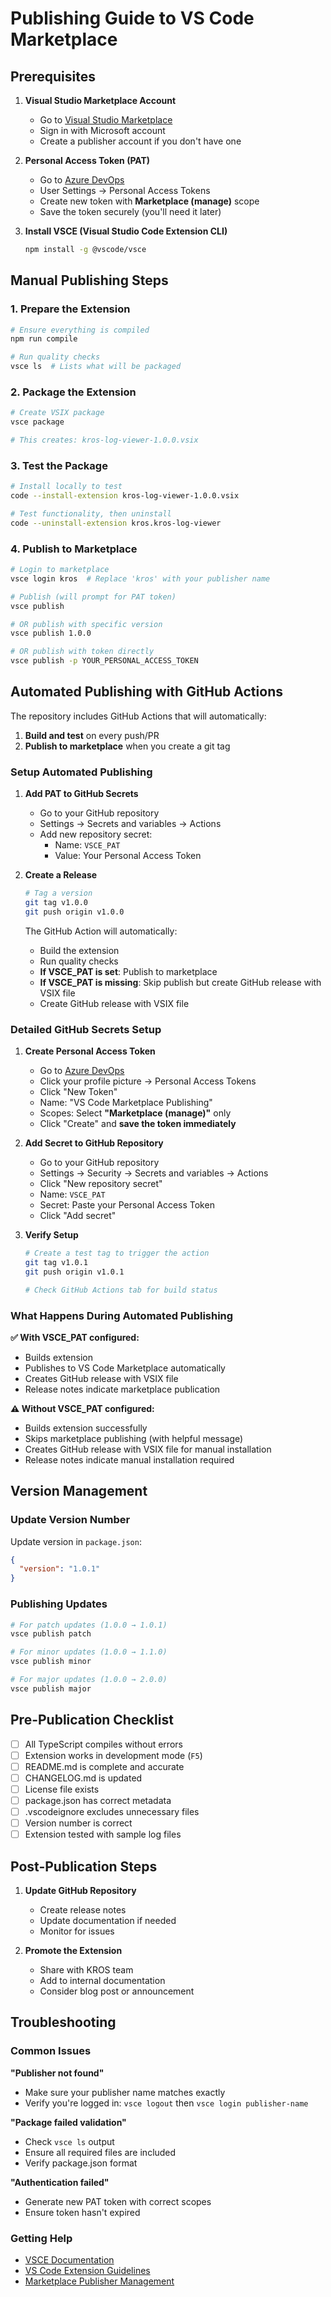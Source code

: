 # Publishing Guide to VS Code Marketplace

## Prerequisites

1. **Visual Studio Marketplace Account**
   - Go to [Visual Studio Marketplace](https://marketplace.visualstudio.com/)
   - Sign in with Microsoft account
   - Create a publisher account if you don't have one

2. **Personal Access Token (PAT)**
   - Go to [Azure DevOps](https://dev.azure.com/)
   - User Settings → Personal Access Tokens
   - Create new token with **Marketplace (manage)** scope
   - Save the token securely (you'll need it later)

3. **Install VSCE (Visual Studio Code Extension CLI)**
   ```bash
   npm install -g @vscode/vsce
   ```

## Manual Publishing Steps

### 1. Prepare the Extension

```bash
# Ensure everything is compiled
npm run compile

# Run quality checks
vsce ls  # Lists what will be packaged
```

### 2. Package the Extension

```bash
# Create VSIX package
vsce package

# This creates: kros-log-viewer-1.0.0.vsix
```

### 3. Test the Package

```bash
# Install locally to test
code --install-extension kros-log-viewer-1.0.0.vsix

# Test functionality, then uninstall
code --uninstall-extension kros.kros-log-viewer
```

### 4. Publish to Marketplace

```bash
# Login to marketplace
vsce login kros  # Replace 'kros' with your publisher name

# Publish (will prompt for PAT token)
vsce publish

# OR publish with specific version
vsce publish 1.0.0

# OR publish with token directly
vsce publish -p YOUR_PERSONAL_ACCESS_TOKEN
```

## Automated Publishing with GitHub Actions

The repository includes GitHub Actions that will automatically:

1. **Build and test** on every push/PR
2. **Publish to marketplace** when you create a git tag

### Setup Automated Publishing

1. **Add PAT to GitHub Secrets**
   - Go to your GitHub repository
   - Settings → Secrets and variables → Actions
   - Add new repository secret:
     - Name: `VSCE_PAT`
     - Value: Your Personal Access Token

2. **Create a Release**
   ```bash
   # Tag a version
   git tag v1.0.0
   git push origin v1.0.0
   ```
   
   The GitHub Action will automatically:
   - Build the extension
   - Run quality checks
   - **If VSCE_PAT is set**: Publish to marketplace
   - **If VSCE_PAT is missing**: Skip publish but create GitHub release with VSIX file
   - Create GitHub release with VSIX file

### Detailed GitHub Secrets Setup

1. **Create Personal Access Token**
   - Go to [Azure DevOps](https://dev.azure.com/)
   - Click your profile picture → Personal Access Tokens
   - Click "New Token"
   - Name: "VS Code Marketplace Publishing"
   - Scopes: Select **"Marketplace (manage)"** only
   - Click "Create" and **save the token immediately**

2. **Add Secret to GitHub Repository**
   - Go to your GitHub repository
   - Settings → Security → Secrets and variables → Actions
   - Click "New repository secret"
   - Name: `VSCE_PAT`
   - Secret: Paste your Personal Access Token
   - Click "Add secret"

3. **Verify Setup**
   ```bash
   # Create a test tag to trigger the action
   git tag v1.0.1
   git push origin v1.0.1
   
   # Check GitHub Actions tab for build status
   ```

### What Happens During Automated Publishing

**✅ With VSCE_PAT configured:**
- Builds extension
- Publishes to VS Code Marketplace automatically
- Creates GitHub release with VSIX file
- Release notes indicate marketplace publication

**⚠️ Without VSCE_PAT configured:**
- Builds extension successfully
- Skips marketplace publishing (with helpful message)
- Creates GitHub release with VSIX file for manual installation
- Release notes indicate manual installation required

## Version Management

### Update Version Number

Update version in `package.json`:

```json
{
  "version": "1.0.1"
}
```

### Publishing Updates

```bash
# For patch updates (1.0.0 → 1.0.1)
vsce publish patch

# For minor updates (1.0.0 → 1.1.0)  
vsce publish minor

# For major updates (1.0.0 → 2.0.0)
vsce publish major
```

## Pre-Publication Checklist

- [ ] All TypeScript compiles without errors
- [ ] Extension works in development mode (`F5`)
- [ ] README.md is complete and accurate
- [ ] CHANGELOG.md is updated
- [ ] License file exists
- [ ] package.json has correct metadata
- [ ] .vscodeignore excludes unnecessary files
- [ ] Version number is correct
- [ ] Extension tested with sample log files

## Post-Publication Steps

1. **Update GitHub Repository**
   - Create release notes
   - Update documentation if needed
   - Monitor for issues

2. **Promote the Extension**
   - Share with KROS team
   - Add to internal documentation
   - Consider blog post or announcement

## Troubleshooting

### Common Issues

**"Publisher not found"**
- Make sure your publisher name matches exactly
- Verify you're logged in: `vsce logout` then `vsce login publisher-name`

**"Package failed validation"**
- Check `vsce ls` output
- Ensure all required files are included
- Verify package.json format

**"Authentication failed"**
- Generate new PAT token with correct scopes
- Ensure token hasn't expired

### Getting Help

- [VSCE Documentation](https://code.visualstudio.com/api/working-with-extensions/publishing-extension)
- [VS Code Extension Guidelines](https://code.visualstudio.com/api/references/extension-guidelines)
- [Marketplace Publisher Management](https://marketplace.visualstudio.com/manage) 